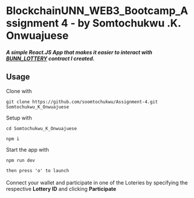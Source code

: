 # BlockchainUNN_WEB3_Bootcamp_Assignment 4 - by Somtochukwu .K. Onwuajuese
##### A simple React.JS App that makes it easier to interact with <a href="https://sepolia.etherscan.io/address/0x6094ccab2a4e2acb515a3f77bed9c2699fbe9107#code" target="blanc">BUNN_LOTTERY</a> contract I created.

## Usage
Clone with 
```shell 
git clone https://github.com/soomtochukwu/Assignment-4.git Somtochukwu_K_Onwuajuese
```

Setup with 
```shell
cd Somtochukwu_K_Onwuajuese
```
```shell
npm i
```
 
Start the app with 
```shell 
npm run dev
``` 
<code>then press 'o' to launch</code>
<br>
<br>
Connect your wallet and participate in one of the Loteries by specifying the respective <strong>Lottery ID</strong> and clicking <strong>Participate</strong>
